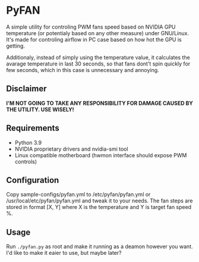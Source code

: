 # PyFAN

A simple utility for controling PWM fans speed based on NVIDIA GPU temperature (or potentialy based on any other measure) under GNU/Linux. It's made for controling airflow in PC case based on how hot the GPU is getting.

Additionaly, instead of simply using the temperature value, it calculates the avarage temperature in last 30 seconds, so that fans dont't spin quickly for few seconds, which in this case is unnecessary and annoying.

## Disclaimer
**I'M NOT GOING TO TAKE ANY RESPONSIBILITY FOR DAMAGE CAUSED BY THE UTILITY. USE WISELY!**

## Requirements
  * Python 3.9
  * NVIDIA proprietary drivers and nvidia-smi tool
  * Linux compatible motherboard (hwmon interface should expose PWM controls)

## Configuration
Copy sample-configs/pyfan.yml to /etc/pyfan/pyfan.yml or /usr/local/etc/pyfan/pyfan.yml and tweak it to your needs. The fan steps are stored in format [X, Y] where X is the temperature and Y is target fan speed %.

## Usage
Run `./pyfan.py` as root and make it running as a deamon however you want.
I'd like to make it eaier to use, but maybe later?
